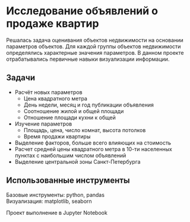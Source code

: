 # Исследование объявлений о продаже квартир  
Решалась задача оценивания объектов недвижимости на основании параметров объектов. Для каждой группы объектов недвижимости определялись характерные значения параметров. В данном проекте отрабатывались первичные навыки визуализации информации.  

## Задачи  
- Расчёт новых параметров
  - Цена квадратного метра
  - День недели, месяц и год публикации объявления
  - Соотношение жилой и общей площади
  - Отношение площади кухни к общей
- Изучение параметров
  - Площадь, цена, число комнат, высота потолков
  - Время продажи квартиры
- Выделение факторов, больше всего влияющих на стоимость
- Расчет средней цены квадратного метра в 10-ти населенных пунктах с наибольшим числом объявлений
- Выделение центральной зоны Санкт-Петербурга  

## Использованные инструменты
Базовые инструменты: python, pandas  
Визуализация: matplotlib, seaborn  

Проект выполнение в Jupyter Notebook
